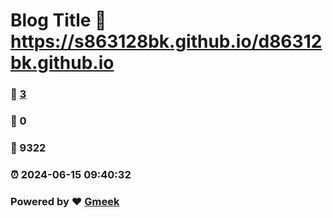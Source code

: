 # Blog Title :link: https://s863128bk.github.io/d86312bk.github.io 
### :page_facing_up: [3](https://s863128bk.github.io/d86312bk.github.io/tag.html) 
### :speech_balloon: 0 
### :hibiscus: 9322 
### :alarm_clock: 2024-06-15 09:40:32 
### Powered by :heart: [Gmeek](https://github.com/Meekdai/Gmeek)

